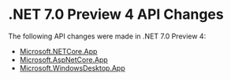# .NET 7.0 Preview 4 API Changes

The following API changes were made in .NET 7.0 Preview 4:

- [Microsoft.NETCore.App](./Microsoft.NETCore.App/7.0-preview4.md)
- [Microsoft.AspNetCore.App](./Microsoft.AspNetCore.App/7.0-preview4.md)
- [Microsoft.WindowsDesktop.App](./Microsoft.WindowsDesktop.App/7.0-preview4.md)
